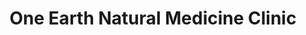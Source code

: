 ---
title: "One Earth Natural Medicine Clinic"
url: /burien/one-earth-natural-medicine-clinic/
shop: shop
---